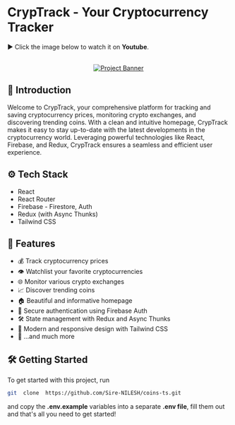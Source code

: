 # CrypTrack - Your Cryptocurrency Tracker

▶️ Click the image below to watch it on **Youtube**.

<div  align="center">
	<br />
	<a  href="https://youtu.be/vtvr8qCsLmI?si=PwK0jurGHGzcH6KL"  target="_blank">
		<img  src="https://img.youtube.com/vi/vtvr8qCsLmI/maxresdefault.jpg"  alt="Project Banner">
	</a>
	<br />
</div>


## 🤖 Introduction

Welcome to CrypTrack, your comprehensive platform for tracking and saving cryptocurrency prices, monitoring crypto exchanges, and discovering trending coins. With a clean and intuitive homepage, CrypTrack makes it easy to stay up-to-date with the latest developments in the cryptocurrency world. Leveraging powerful technologies like React, Firebase, and Redux, CrypTrack ensures a seamless and efficient user experience.

## ⚙️ Tech Stack

- React 
- React Router
- Firebase - Firestore, Auth
- Redux (with Async Thunks) 
- Tailwind CSS

## 🚀 Features

- 💰 Track cryptocurrency prices
- 👁️ Watchlist your favorite cryptocurrencies
- 🌐 Monitor various crypto exchanges
- 📈 Discover trending coins
- 🏠 Beautiful and informative homepage
- 🔐 Secure authentication using Firebase Auth
- 🛠️ State management with Redux and Async Thunks
- 🎨 Modern and responsive design with Tailwind CSS
- 🎁 ...and much more

## 🛠️ Getting Started

To get started with this project, run

```bash
git  clone  https://github.com/Sire-NILESH/coins-ts.git
```
and copy the **.env.example** variables into a separate **.env file**, fill them out and that's all you need to get started!
